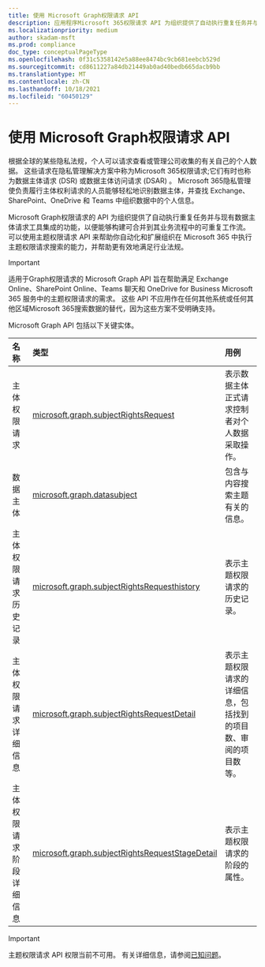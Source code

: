 ```yaml
---
title: 使用 Microsoft Graph权限请求 API
description: 应用程序Microsoft 365权限请求 API 为组织提供了自动执行重复任务并与现有主体权限请求工具集成的功能，以构建可重复的工作流，帮助满足行业法规。
ms.localizationpriority: medium
author: skadam-msft
ms.prod: compliance
doc_type: conceptualPageType
ms.openlocfilehash: 0f31c5358142e5a88ee8474bc9cb681eebcb529d
ms.sourcegitcommit: cd8611227a84db21449ab0ad40bedb665dacb9bb
ms.translationtype: MT
ms.contentlocale: zh-CN
ms.lasthandoff: 10/18/2021
ms.locfileid: "60450129"
---
```

# <a name="use-the-microsoft-graph-subject-rights-request-api"></a>使用 Microsoft Graph权限请求 API

根据全球的某些隐私法规，个人可以请求查看或管理公司收集的有关自己的个人数据。 这些请求在隐私管理解决方案中称为Microsoft 365权限请求;它们有时也称为数据主体请求 (DSR) 或数据主体访问请求 (DSAR) 。 Microsoft 365隐私管理使负责履行主体权利请求的人员能够轻松地识别数据主体，并查找 Exchange、SharePoint、OneDrive 和 Teams 中组织数据中的个人信息。 

Microsoft Graph权限请求的 API 为组织提供了自动执行重复任务并与现有数据主体请求工具集成的功能，以便能够构建可合并到其业务流程中的可重复工作流。 可以使用主题权限请求 API 来帮助你自动化和扩展组织在 Microsoft 365 中执行主题权限请求搜索的能力，并帮助更有效地满足行业法规。

> [!IMPORTANT]
> 适用于Graph权限请求的 Microsoft Graph API 旨在帮助满足 Exchange Online、SharePoint Online、Teams 聊天和 OneDrive for Business Microsoft 365 服务中的主题权限请求的需求。 这些 API 不应用作在任何其他系统或任何其他区域Microsoft 365搜索数据的替代，因为这些方案不受明确支持。

Microsoft Graph API 包括以下关键实体。

| 名称 | 类型       | 用例 |
|:-|:-|:-|
| 主体权限请求 | [microsoft.graph.subjectRightsRequest](subjectRightsRequest.md) | 表示数据主体正式请求控制者对个人数据采取操作。 |
| 数据主体 | [microsoft.graph.datasubject](datasubject.md) | 包含与内容搜索主题有关的信息。 |
| 主体权限请求历史记录 | [microsoft.graph.subjectRightsRequesthistory](subjectRightsRequesthistory.md) | 表示主题权限请求的历史记录。 |
| 主体权限请求详细信息 | [microsoft.graph.subjectRightsRequestDetail](subjectRightsRequestDetail.md) | 表示主题权限请求的详细信息，包括找到的项目数、审阅的项目数等。 |
| 主体权限请求阶段详细信息 | [microsoft.graph.subjectRightsRequestStageDetail](subjectRightsRequestStageDetail.md) | 表示主题权限请求的阶段的属性。 |

>[!IMPORTANT]
>主题权限请求 API 权限当前不可用。 有关详细信息，请参阅[已知问题](/graph/known-issues#compliance)。

